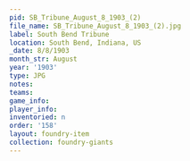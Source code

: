 ```yaml
---
pid: SB_Tribune_August_8_1903_(2)
file_name: SB_Tribune_August_8_1903_(2).jpg
label: South Bend Tribune
location: South Bend, Indiana, US
_date: 8/8/1903
month_str: August
year: '1903'
type: JPG
notes: 
teams: 
game_info: 
player_info: 
inventoried: n
order: '158'
layout: foundry-item
collection: foundry-giants
---
```

